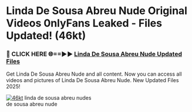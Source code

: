 # Linda De Sousa Abreu Nude Original Videos 0nlyFans Leaked - Files Updated! (46kt)

<h3>🔴 CLICK HERE 🌐==►► <a href="https://tinyurl.com/5h6xmrr3" rel="nofollow">Linda De Sousa Abreu Nude Updated Files</a></h3>

Get Linda De Sousa Abreu Nude and all content. Now you can access all videos and pictures of Linda De Sousa Abreu Nude. New Updated Files 2025!

[![46kt](https://i.imgur.com/KVD873Z.gif)](https://tinyurl.com/5h6xmrr3)
linda de sousa abreu nudes<br>
de sousa abreu nude